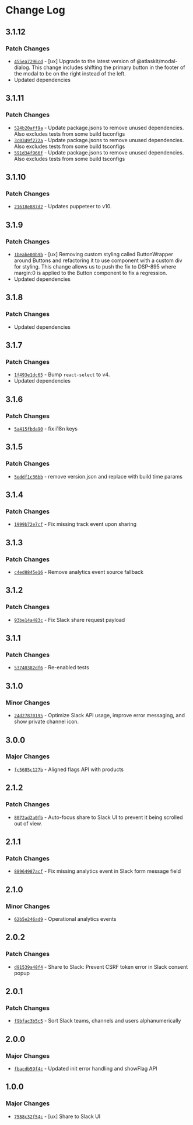 # Change Log

## 3.1.12

### Patch Changes

- [`455ea7296cd`](https://bitbucket.org/atlassian/atlassian-frontend/commits/455ea7296cd) - [ux] Upgrade to the latest version of @atlaskit/modal-dialog. This change includes shifting the primary button in the footer of the modal to be on the right instead of the left.
- Updated dependencies

## 3.1.11

### Patch Changes

- [`524b20aff9a`](https://bitbucket.org/atlassian/atlassian-frontend/commits/524b20aff9a) - Update package.jsons to remove unused dependencies. Also excludes tests from some build tsconfigs
- [`3c0349f272a`](https://bitbucket.org/atlassian/atlassian-frontend/commits/3c0349f272a) - Update package.jsons to remove unused dependencies. Also excludes tests from some build tsconfigs
- [`591d34f966f`](https://bitbucket.org/atlassian/atlassian-frontend/commits/591d34f966f) - Update package.jsons to remove unused dependencies. Also excludes tests from some build tsconfigs

## 3.1.10

### Patch Changes

- [`21618e887d2`](https://bitbucket.org/atlassian/atlassian-frontend/commits/21618e887d2) - Updates puppeteer to v10.

## 3.1.9

### Patch Changes

- [`1beabe00b9b`](https://bitbucket.org/atlassian/atlassian-frontend/commits/1beabe00b9b) - [ux] Removing custom styling called ButtonWrapper around Buttons and refactoring it to use <ButtonGroup /> component with a custom div for styling. This change allows us to push the fix to DSP-895 where margin:0 is applied to the Button component to fix a regression.
- Updated dependencies

## 3.1.8

### Patch Changes

- Updated dependencies

## 3.1.7

### Patch Changes

- [`1f493e1dc65`](https://bitbucket.org/atlassian/atlassian-frontend/commits/1f493e1dc65) - Bump `react-select` to v4.
- Updated dependencies

## 3.1.6

### Patch Changes

- [`5a415fbda90`](https://bitbucket.org/atlassian/atlassian-frontend/commits/5a415fbda90) - fix i18n keys

## 3.1.5

### Patch Changes

- [`5eddf1c36bb`](https://bitbucket.org/atlassian/atlassian-frontend/commits/5eddf1c36bb) - remove version.json and replace with build time params

## 3.1.4

### Patch Changes

- [`1999b72e7cf`](https://bitbucket.org/atlassian/atlassian-frontend/commits/1999b72e7cf) - Fix missing track event upon sharing

## 3.1.3

### Patch Changes

- [`c4ed8845e16`](https://bitbucket.org/atlassian/atlassian-frontend/commits/c4ed8845e16) - Remove analytics event source fallback

## 3.1.2

### Patch Changes

- [`93be14a483c`](https://bitbucket.org/atlassian/atlassian-frontend/commits/93be14a483c) - Fix Slack share request payload

## 3.1.1

### Patch Changes

- [`53740382df6`](https://bitbucket.org/atlassian/atlassian-frontend/commits/53740382df6) - Re-enabled tests

## 3.1.0

### Minor Changes

- [`24d27870195`](https://bitbucket.org/atlassian/atlassian-frontend/commits/24d27870195) - Optimize Slack API usage, improve error messaging, and show private channel icon.

## 3.0.0

### Major Changes

- [`fc5685c127b`](https://bitbucket.org/atlassian/atlassian-frontend/commits/fc5685c127b) - Aligned flags API with products

## 2.1.2

### Patch Changes

- [`8072ad2a0fb`](https://bitbucket.org/atlassian/atlassian-frontend/commits/8072ad2a0fb) - Auto-focus share to Slack UI to prevent it being scrolled out of view.

## 2.1.1

### Patch Changes

- [`88964987acf`](https://bitbucket.org/atlassian/atlassian-frontend/commits/88964987acf) - Fix missing analytics event in Slack form message field

## 2.1.0

### Minor Changes

- [`62b5e246ad9`](https://bitbucket.org/atlassian/atlassian-frontend/commits/62b5e246ad9) - Operational analytics events

## 2.0.2

### Patch Changes

- [`d91539a48f4`](https://bitbucket.org/atlassian/atlassian-frontend/commits/d91539a48f4) - Share to Slack: Prevent CSRF token error in Slack consent popup

## 2.0.1

### Patch Changes

- [`f9bfac3b5c5`](https://bitbucket.org/atlassian/atlassian-frontend/commits/f9bfac3b5c5) - Sort Slack teams, channels and users alphanumerically

## 2.0.0

### Major Changes

- [`fbacdb59f4c`](https://bitbucket.org/atlassian/atlassian-frontend/commits/fbacdb59f4c) - Updated init error handling and showFlag API

## 1.0.0

### Major Changes

- [`7588c32f54c`](https://bitbucket.org/atlassian/atlassian-frontend/commits/7588c32f54c) - [ux] Share to Slack UI
